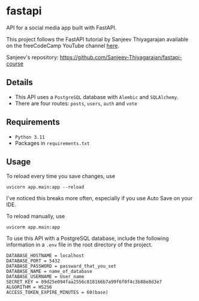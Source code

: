 # fastapi

API for a social media app built with FastAPI.

This project follows the FastAPI tutorial by Sanjeev Thiyagarajan available on the freeCodeCamp YouTube channel [here](https://www.youtube.com/watch?v=0sOvCWFmrtA).

Sanjeev's repository: <https://github.com/Sanjeev-Thiyagarajan/fastapi-course>

## Details

- This API uses a `PostgreSQL` database with `Alembic` and `SQLAlchemy`.
- There are four routes: `posts`, `users`, `auth` and `vote` 


## Requirements
- `Python 3.11`
- Packages in `requirements.txt`

## Usage
To reload every time you save changes, use
```commandline
uvicorn app.main:app --reload
```
I've noticed this breaks more often, especially if you use Auto Save on your IDE.

To reload manually, use
```commandline
uvicorm app.main:app
```

To use this API with a PostgreSQL database, include the following information in a `.env` file in the root directory of the project.

```env
DATABASE_HOSTNAME = localhost
DATABASE_PORT = 5432
DATABASE_PASSWORD = passward_that_you_set
DATABASE_NAME = name_of_database
DATABASE_USERNAME = User_name
SECRET_KEY = 09d25e094faa2556c818166b7a99f6f0f4c3b88e8d3e7 
ALGORITHM = HS256
ACCESS_TOKEN_EXPIRE_MINUTES = 60(base)
```
